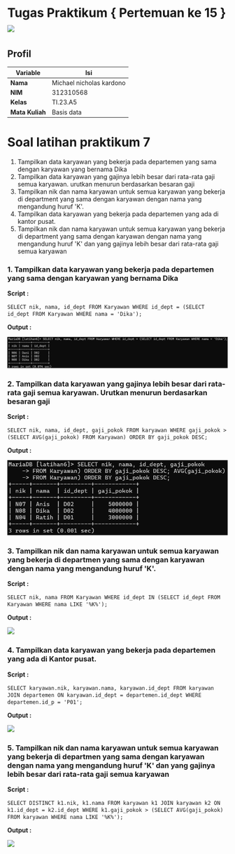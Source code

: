 # Tugas Praktikum { Pertemuan ke 15 } <img src=https://logos-download.com/wp-content/uploads/2016/05/MySQL_logo_logotype.png width="130px" >


## Profil
| Variable | Isi |
| -------- | --- |
| **Nama** | Michael nicholas kardono |
| **NIM** | 312310568 |
| **Kelas** | TI.23.A5 |
| **Mata Kuliah** | Basis data |

# Soal latihan praktikum 7

1. Tampilkan data karyawan yang bekerja pada departemen yang sama
dengan karyawan yang bernama Dika
2. Tampilkan data karyawan yang gajinya lebih besar dari rata-rata gaji semua
karyawan. urutkan menurun berdasarkan besaran gaji
3. Tampilkan nik dan nama karyawan untuk semua karyawan yang bekerja di
department yang sama dengan karyawan dengan nama yang mengandung
huruf 'K'.
4. Tampilkan data karyawan yang bekerja pada departemen yang ada di
kantor pusat.
5. Tampilkan nik dan nama karyawan untuk semua karyawan yang bekerja di
department yang sama dengan karyawan dengan nama yang mengandung
huruf 'K' dan yang gajinya lebih besar dari rata-rata gaji semua karyawan

### 1. Tampilkan data karyawan yang bekerja pada departemen yang sama dengan karyawan yang bernama Dika
**Script :**

```
SELECT nik, nama, id_dept FROM Karyawan WHERE id_dept = (SELECT id_dept FROM Karyawan WHERE nama = 'Dika');
```

**Output :**

<img src="Sreenshot/1.png">

### 2. Tampilkan data karyawan yang gajinya lebih besar dari rata-rata gaji semua karyawan. Urutkan menurun berdasarkan besaran gaji
**Script :**

```
SELECT nik, nama, id_dept, gaji_pokok FROM karyawan WHERE gaji_pokok > (SELECT AVG(gaji_pokok) FROM Karyawan) ORDER BY gaji_pokok DESC;
```

**Output :**

<img src="Sreenshot/2.png">

### 3. Tampilkan nik dan nama karyawan untuk semua karyawan yang bekerja di departmen yang sama dengan karyawan dengan nama yang mengandung huruf 'K'.
**Script :**

```
SELECT nik, nama FROM Karyawan WHERE id_dept IN (SELECT id_dept FROM Karyawan WHERE nama LIKE '%K%');
```

**Output :**

<img src="Screenshot/3.png">

### 4. Tampilkan data karyawan yang bekerja pada departemen yang ada di Kantor pusat.
**Script :**

```
SELECT karyawan.nik, karyawan.nama, karyawan.id_dept FROM karyawan JOIN departemen ON karyawan.id_dept = departemen.id_dept WHERE departemen.id_p = 'P01';
```

**Output :**

<img src="Screenshot/4.png">

### 5. Tampilkan nik dan nama karyawan untuk semua karyawan yang bekerja di departmen yang sama dengan karyawan dengan nama yang mengandung huruf 'K' dan yang gajinya lebih besar dari rata-rata gaji semua karyawan
**Script :**

```
SELECT DISTINCT k1.nik, k1.nama FROM karyawan k1 JOIN karyawan k2 ON k1.id_dept = k2.id_dept WHERE k1.gaji_pokok > (SELECT AVG(gaji_pokok) FROM karyawan WHERE nama LIKE '%K%');
```

**Output :**

<img src="Screenshot/5.png">
